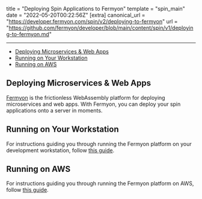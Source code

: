title = "Deploying Spin Applications to Fermyon"
template = "spin_main"
date = "2022-05-20T00:22:56Z"
[extra]
canonical_url = "https://developer.fermyon.com/spin/v2/deploying-to-fermyon"
url = "https://github.com/fermyon/developer/blob/main/content/spin/v1/deploying-to-fermyon.md"

---
- [Deploying Microservices \& Web Apps](#deploying-microservices--web-apps)
- [Running on Your Workstation](#running-on-your-workstation)
- [Running on AWS](#running-on-aws)

## Deploying Microservices & Web Apps

[Fermyon](https://github.com/fermyon/installer) is the frictionless WebAssembly platform for deploying
microservices and web apps. With Fermyon, you can deploy your spin applications onto a server in
moments.

## Running on Your Workstation

For instructions guiding you through running the Fermyon platform on your development workstation,
follow [this guide](https://github.com/fermyon/installer/tree/main/local/README.md).

## Running on AWS

For instructions guiding you through running the Fermyon platform on AWS, follow
[this guide](https://github.com/fermyon/installer/tree/main/aws/README.md).
